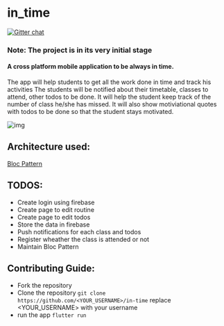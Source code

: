 # in_time
[![Gitter chat](https://badges.gitter.im/gitterHQ/gitter.png)](https://gitter.im/in_time/Lobby)

### Note: The project is in its very initial stage

#### A cross platform mobile application to be always in time.
The app will help students to get all the work done in time and track his activities
The students will be notified about their timetable, classes to attend, other todos to be done.
It will help the student keep track of the number of class he/she has missed.
It will also show motiviational quotes with todos to be done so that the student stays motivated.

![img](./assets/img/wire.png)
## Architecture used:
[Bloc Pattern](https://medium.com/flutterpub/architecting-your-flutter-project-bd04e144a8f1)

## TODOS:
* Create login using firebase
* Create page to edit routine
* Create page to edit todos
* Store the data in firebase
* Push notifications for each class and todos
* Register wheather the class is attended or not
* Maintain Bloc Pattern

## Contributing Guide:

* Fork the repository
* Clone the repository
`git clone https://github.com/<YOUR_USERNAME>/in-time`
replace <YOUR_USERNAME> with your username
* run the app `flutter run` 